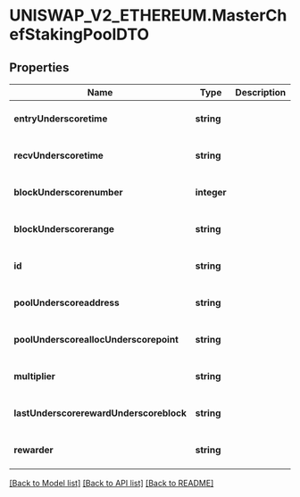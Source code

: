# UNISWAP_V2_ETHEREUM.MasterChefStakingPoolDTO

## Properties
Name | Type | Description | Notes
------------ | ------------- | ------------- | -------------
**entryUnderscoretime** | **string** |  | [optional] [default to null]
**recvUnderscoretime** | **string** |  | [optional] [default to null]
**blockUnderscorenumber** | **integer** |  | [optional] [default to null]
**blockUnderscorerange** | **string** |  | [optional] [default to null]
**id** | **string** |  | [optional] [default to null]
**poolUnderscoreaddress** | **string** |  | [optional] [default to null]
**poolUnderscoreallocUnderscorepoint** | **string** |  | [optional] [default to null]
**multiplier** | **string** |  | [optional] [default to null]
**lastUnderscorerewardUnderscoreblock** | **string** |  | [optional] [default to null]
**rewarder** | **string** |  | [optional] [default to null]

[[Back to Model list]](../README.md#documentation-for-models) [[Back to API list]](../README.md#documentation-for-api-endpoints) [[Back to README]](../README.md)


